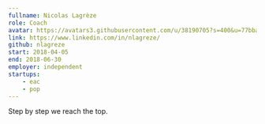 ```yaml
---
fullname: Nicolas Lagrèze
role: Coach
avatar: https://avatars3.githubusercontent.com/u/38190705?s=400&u=77bba6c343053aabcc7ebe3b07e2f64ca09966d4&v=4
link: https://www.linkedin.com/in/nlagreze/
github: nlagreze
start: 2018-04-05
end: 2018-06-30
employer: independent
startups:
    - eac
    - pop
---
```


Step by step we reach the top.
